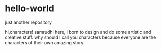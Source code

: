 # hello-world
just another repository

hi,characters!
samrudhi here, i born to design and do some artistic and creative stuff.
why should I call you characters because everyone are the characters of their own amazing story.
